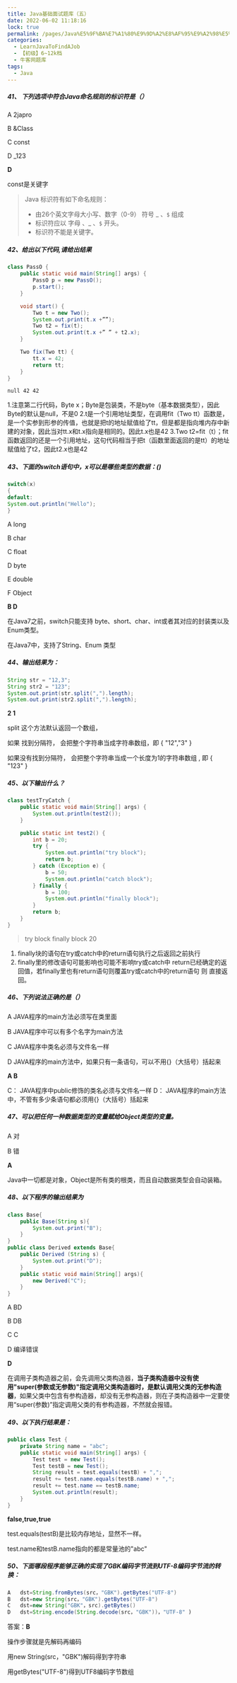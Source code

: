```yaml
---
title: Java基础面试题库（五）
date: 2022-06-02 11:18:16
lock: true
permalink: /pages/Java%E5%9F%BA%E7%A1%80%E9%9D%A2%E8%AF%95%E9%A2%98%E5%BA%93%EF%BC%88%E4%BA%94%EF%BC%89
categories: 
  - LearnJavaToFindAJob
  - 【初级】6~12k档
  - 牛客网题库
tags: 
  - Java
---
```

##### 41、 下列选项中符合Java命名规则的标识符是（）
A	2japro

B	&Class

C	const

D	_123



**D**

const是关键字

> Java 标识符有如下命名规则： 
>
> - 由26个英文字母大小写、数字（0-9） 符号 _  、`$`  组成 
> - 标识符应以 字母 、_  、`$` 开头。
> - 标识符不能是关键字。





##### 42、给出以下代码,请给出结果

```java
class PassO {
    public static void main(String[] args) {
        PassO p = new PassO();
        p.start();
    }

    void start() {
        Two t = new Two();
        System.out.print(t.x +””);
        Two t2 = fix(t);
        System.out.print(t.x +” ” + t2.x);
    }

    Two fix(Two tt) {
        tt.x = 42;
        return tt;
    }
}
```



```
null 42 42
```

1.注意第二行代码，Byte x；Byte是包装类，不是byte（基本数据类型），因此Byte的默认是null，不是0
2.t是一个引用地址类型，在调用fit（Two tt）函数是，是一个实参到形参的传值，也就是把t的地址赋值给了tt，但是都是指向堆内存中新建的对象，因此当对tt.x和t.x指向是相同的。因此t.x也是42
3.Two t2=fit（t）；fit函数返回的还是一个引用地址，这句代码相当于把t（函数里面返回的是tt）的地址赋值给了t2，因此t2.x也是42



##### 43、下面的switch语句中，x可以是哪些类型的数据：()

```java
switch(x)
{
default:
System.out.println("Hello");
}
```

A	long

B	char

C	float

D	byte

E	double

F	Object



**B D**

在Java7之前，switch只能支持 byte、short、char、int或者其对应的封装类以及Enum类型。

在Java7中，支持了String、Enum 类型



##### 44、输出结果为：

```java
String str = "12,3";
String str2 = "123";
System.out.print(str.split(",").length);
System.out.print(str2.split(",").length);
```



 **2  1**

split 这个方法默认返回一个数组，  

如果 找到分隔符，  会把整个字符串当成字符串数组，即 { "12","3" }

如果没有找到分隔符，  会把整个字符串当成一个长度为1的字符串数组 , 即 { "123" }



##### 45、以下输出什么？

```java
class testTryCatch {
    public static void main(String[] args) {
        System.out.println(test2());
    }

    public static int test2() {
        int b = 20;
        try {
            System.out.println("try block");
            return b;
        } catch (Exception e) {
            b = 50;
            System.out.println("catch block");
        } finally {
            b = 100;
            System.out.println("finally block");
        }
        return b;
    }
}
```



>try block
>finally block
>20

1. finally块的语句在try或catch中的return语句执行之后返回之前执行
2. finally里的修改语句可能影响也可能不影响try或catch中 return已经确定的返回值，若finally里也有return语句则覆盖try或catch中的return语句 则 直接返回。



##### 46、下列说法正确的是（）

A	JAVA程序的main方法必须写在类里面

B	JAVA程序中可以有多个名字为main方法

C	JAVA程序中类名必须与文件名一样

D	JAVA程序的main方法中，如果只有一条语句，可以不用{}（大括号）括起来



**A B** 

C： JAVA程序中public修饰的类名必须与文件名一样
D： JAVA程序的main方法中，不管有多少条语句都必须用{}（大括号）括起来



##### 47、可以把任何一种数据类型的变量赋给Object类型的变量。

A	对

B	错



**A**

Java中一切都是对象，Object是所有类的根类，而且自动数据类型会自动装箱。





##### 48、以下程序的输出结果为

```java
class Base{
    public Base(String s){
        System.out.print("B");
    }
}
public class Derived extends Base{
    public Derived (String s) {
        System.out.print("D");
    }
    public static void main(String[] args){
        new Derived("C");
    }
}
```

A	BD

B	DB

C	C

D	编译错误



**D**

在调用子类构造器之前，会先调用父类构造器，**当子类构造器中没有使用"super(参数或无参数)"指定调用父类构造器时，是默认调用父类的无参构造器**，如果父类中包含有参构造器，却没有无参构造器，则在子类构造器中一定要使用“super(参数)”指定调用父类的有参构造器，不然就会报错。



##### 49、以下执行结果是：

```java
public class Test {
    private String name = "abc";
    public static void main(String[] args) {
        Test test = new Test();
        Test testB = new Test();
        String result = test.equals(testB) + ",";
        result += test.name.equals(testB.name) + ",";
        result += test.name == testB.name;
        System.out.println(result);
    }
}
```

**false,true,true**



test.equals(testB)是比较内存地址，显然不一样。

test.name和testB.name指向的都是常量池的"abc"



##### 50、下面哪段程序能够正确的实现了GBK编码字节流到UTF-8编码字节流的转换：

```java
A	dst=String.fromBytes(src，"GBK").getBytes("UTF-8")
B	dst=new String(src，"GBK").getBytes("UTF-8")
C	dst=new String("GBK"，src).getBytes()
D	dst=String.encode(String.decode(src，"GBK"))，"UTF-8" )
```

答案：**B**

操作步骤就是先解码再编码

用new String(src，"GBK")解码得到字符串

用getBytes("UTF-8")得到UTF8编码字节数组
